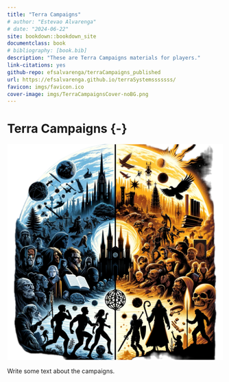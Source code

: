 ```yaml
---
title: "Terra Campaigns"
# author: "Estevao Alvarenga"
# date: "2024-06-22"
site: bookdown::bookdown_site
documentclass: book
# bibliography: [book.bib]
description: "These are Terra Campaigns materials for players."
link-citations: yes
github-repo: efsalvarenga/terraCampaigns_published
url: https://efsalvarenga.github.io/terraSystemsssssss/
favicon: imgs/favicon.ico
cover-image: imgs/TerraCampaignsCover-noBG.png
---
```


# Terra Campaigns {-}

![](imgs/TerraCampaignsCover-noBg.png)

Write some text about the campaigns.
